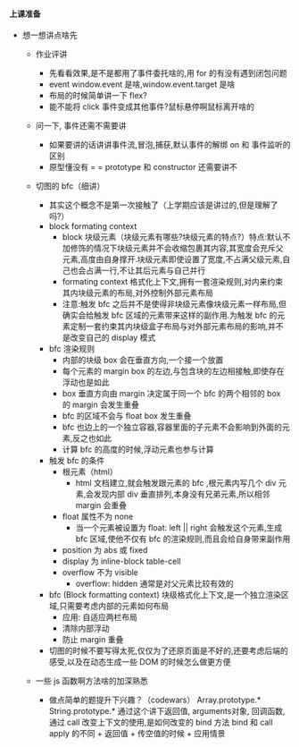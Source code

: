 #### 上课准备

+   想一想讲点啥先
    
    +   作业评讲
        
        +   先看看效果,是不是都用了事件委托啥的,用 for 的有没有遇到闭包问题
        +   event window.event 是啥,window.event.target 是啥
        +   布局的时候简单讲一下 flex?
        +   能不能将 click 事件变成其他事件?鼠标悬停啊鼠标离开啥的
        
    +   问一下, 事件还需不需要讲
        
        +   如果要讲的话讲讲事件流,冒泡,捕获,默认事件的解绑 on 和 事件监听的区别
        +   原型懂没有 = = prototype 和 constructor 还需要讲不
    
    +   切图的 bfc（细讲）
        +   其实这个概念不是第一次接触了（上学期应该是讲过的,但是理解了吗?）
        +   block formating context
            +   block 块级元素（块级元素有哪些?块级元素的特点?）特点:默认不加修饰的情况下块级元素并不会收缩包裹其内容,其宽度会充斥父元素,高度由自身撑开.块级元素即使设置了宽度,不占满父级元素,自己也会占满一行,不让其后元素与自己并行
            +   formating context 格式化上下文,拥有一套渲染规则,对内来约束其内块级元素的布局,对外控制外部元素布局
            +   注意:触发 bfc 之后并不是使得非块级元素像块级元素一样布局,但确实会给触发 bfc 区域的元素带来这样的副作用.为触发 bfc 的元素定制一套约束其内块级盒子布局与对外部元素布局的影响,并不是改变自己的 display 模式
        +   bfc 渲染规则
            +   内部的块级 box 会在垂直方向,一个接一个放置
            +   每个元素的 margin box 的左边,与包含块的左边相接触,即使存在浮动也是如此
            +   box 垂直方向由 margin 决定属于同一个 bfc 的两个相邻的 box 的 margin 会发生重叠
            +   bfc 的区域不会与 float box 发生重叠
            +   bfc 也边上的一个独立容器,容器里面的子元素不会影响到外面的元素,反之也如此
            +   计算 bfc 的高度的时候,浮动元素也参与计算
        +   触发 bfc 的条件
            +   根元素（html）
                +   html 文档建立,就会触发跟元素的 bfc ,根元素内写几个 div 元素,会发现内部 div 垂直排列,本身没有兄弟元素,所以相邻 margin 会重叠
            +   float 属性不为 none
                +   当一个元素被设置为 float: left || right 会触发这个元素,生成 bfc 区域,使他不仅有 bfc 的渲染规则,而且会给自身带来副作用
            +   position 为 abs 或 fixed 
            +   display 为 inline-block table-cell
            +   overflow 不为 visible 
                +   overflow: hidden 通常是对父元素比较有效的
        +   bfc (Block formatting context) 块级格式化上下文,是一个独立渲染区域,只需要考虑内部的元素如何布局
            +   应用: 自适应两栏布局
            +   清除内部浮动
            +   防止 margin 重叠
        +   切图的时候不要写得太死,仅仅为了还原页面是不好的,还要考虑后端的感受,以及在动态生成一些 DOM 的时候怎么做更方便
    
    +   一些 js 函数啊方法啥的加深熟悉
        +   做点简单的题提升下兴趣？（codewars）
            Array.prototype.*
            String.prototype.*
            通过这个讲下返回值, arguments对象, 回调函数, 通过 call 改变上下文的使用,是如何改变的
            bind 方法
            bind 和 call apply 的不同
                +   返回值
                +   传空值的时候
                +   应用情景
            <!--currying 柯里化-->